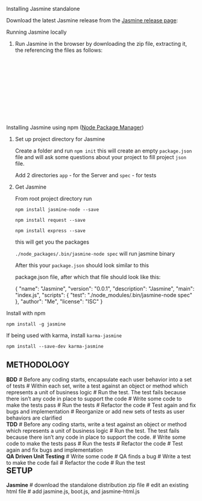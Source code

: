 Installing Jasmine standalone

Download the latest Jasmine release from the [Jasmine release page][1]: 


Running Jasmine locally

1. Run Jasmine in the browser by downloading the zip file, extracting it, the referencing the files as follows:

<pre>
<link rel="shortcut icon" type="image/png" href="jasmine/lib/jasmine-2.0.0/jasmine_favicon.png">

<link rel="stylesheet" type="text/css" href="jasmine/lib/jasmine-2.0.0/jasmine.css">

<script type="text/javascript" src="jasmine/lib/jasmine-2.0.0/jasmine.js"></script>

<script type="text/javascript" src="jasmine/lib/jasmine-2.0.0/jasmine-html.js"></script>

<script type="text/javascript" src="jasmine/lib/jasmine-2.0.0/boot.js"></script>
</pre>
     
Installing Jasmine using npm ([Node Package Manager][2])

1. Set up project directory for Jasmine
 
      Create a folder and run `npm init` this will create an empty `package.json` file and will ask some questions about your project to fill project `json` file.

   Add 2 directories `app` - for the Server and `spec` - for tests 

2. Get Jasmine

    From root project directory run  

    `npm install jasmine-node --save` 

    `npm install request --save`

    `npm install express --save`

    this will get you the packages 

    `./node_packages/.bin/jasmine-node spec` will run jasmine binary

    After this your `package.json` should look similar to this

   package.json file, after which that file should look like this:

  

      {
          "name": "Jasmine",
          "version": "0.0.1",
          "description": "Jasmine",
          "main": "index.js",
          "scripts": {
            "test": "./node_modules/.bin/jasmine-node spec"
          },
          "author": "Me",
          "license": "ISC"
        }



Install with npm

    npm install -g jasmine

If being used with karma, install `karma-jasmine`
    
    npm install --save-dev karma-jasmine


  [1]: https://github.com/jasmine/jasmine/releases

  [2]: https://www.npmjs.com/






<h2 style="clear:both;">METHODOLOGY</h2>
<div style="float:left;">
<b>BDD</b>
#   Before any coding starts, encapsulate each user behavior into a set of tests
#   Within each set, write a test against an object or method which represents a unit of business logic
#   Run the test. The test fails because there isn’t any code in place to support the code
#   Write some code to make the tests pass
#   Run the tests
#   Refactor the code
#   Test again and fix bugs and implementation
#   Reorganize or add new sets of tests as user behaviors are clarified
</div>

<div style="float:left;">
<b>TDD</b>                                                                  
#   Before any coding starts, write a test against an object or method which represents a unit of business logic
#   Run the test. The test fails because there isn’t any code in place to support the code.
#   Write some code to make the tests pass
#   Run the tests
#   Refactor the code
#   Test again and fix bugs and implementation
</div>

<div style="float:left;">
<b>QA Driven Unit Testing</b>                                                                  
#   Write some code
#   QA finds a bug
#   Write a test to make the code fail
#   Refactor the code
#   Run the test
</div>

<h2 style="clear:both;">SETUP</h2>
<div style="float:left;">
<b>Jasmine</b>                                                                  
# download the standalone distribution zip file                           
# edit an existing html file
# add jasmine.js, boot.js, and jasmine-html.js <script> tags
# add jasmine.css <link> tag
# add your source files as separate <script> tags
# add your spec files as separate <script> tags
# open the SpecRunner.html file to run your tests
# add source and spec <script> tags to add more tests
</div>

<div style="float:left">
<b>jQuery</b>
# download qunit.js and qunit.css
# edit an existing html file
# add #qunit and #qunit-fixture divs to a html file
# add qunit.js <script> tag
# add qunit.css <link> tag
# open the html file to run your tests
# use module() to add more tests
</div>

<h2 style="clear:both;">ARCHITECTURE</h2>
<div style="float:left;">
<b>Jasmine</b>                                                                  
# /test/lib/jasmine/jasmine.js
#    /test/lib/jasmine/jasmine.css
#    /test/lib/jasmine/jasmine-html.js
#    /test/lib/jasmine/boot.js
#    /test/src/foo.js
#    /test/spec/fooSpec.js
#    /test/SpecRunner.html
</div>

<div style="float:left;">
<b>QUnit</b>
#    /test/lib/qunit/qunit.css
#    /test/lib/qunit/qunit.js
#    /test/src/foo.js
#    /test/qunitrunner.html
</div>


<h2 style="clear:both;">Common Assertions</h2>
<div style="float:left;">
<b>Jasmine</b>
<pre>
toBeDefined
toBeTruthy
toBeFalsy
toThrow
toBe
toEqual
</pre>
</div>

<div style="float:left;">
<b>QUnit</b>
<pre>
ok
equal
notEqual
raises
deepEqual
strictEqual
</pre>
</div>

<div style="float:left;">
<b>Purpose</b>
<pre>
to test if something is not undefined
to test if two primitive values are equal
to test if two primitive values are not equal
to test if a callback throws an exception
to test if two objects are the same
to test if two primitive values are equal and the same type
</pre>
</div>


<h2 style="clear:both;">FEATURE COMPARISON</h2>
<div style="float:left;">
<b>Jasmine</b>
# Dependency injection via spies
## inject mock data from a call
## inject properties and functions
## overwrite a function for your test purposes
## fake AJAX
### andCallFake()
# custom assertions
## jasmine.addMatchers()
# Config API
## boot.js includes all public methods and global settings
# Logging API
## console.js includes logging methods
## console.log can be captured to emulate spy feature of Jasmine
# BDD assertions
## toMatch
## toBeDefined
## toBeUndefined
## toBeNull
## toContain
## toBeLessThan
## toBeGreaterThan
# Mock time
## jasmine.Clock.tick() can emulate time specific behaviors
# Type Assertions
## jasmine.any can emulate typeOf checks
# Spies
## spy can replace console.log to record method calls within a function
## spies can stub window method calls within a function
# Documentation
## The test file reads like documentation and describes everything the user can do
# Reporting
## jsApiReporter() receives a copy of spec results, and is used extract the data
</div>

<div style="float:left;">
<b>QUnit</b>
# Dependency injection via extend
## inject mock data from a call
# custom assertions
## QUnit.push( actual === expected, actual, expected, message );
# Config API
## JSON.stringify(QUnit.config) lists all configurable properties displayed on the toolbar
## QUnit.config.urlConfig.pop() removes each configurable property from the toolbar
## QUnit.init() is used for lazy load initialization of QUnit
## QUnit.config.reorder = false is used for showing tests in source order, not fail order
# Logging API
## QUnit.log = function log(details){console.log("Hi"+{"Actual":details.actual, "Expected":details.expected, "Source":details.source});}
# HTML fixtures 
## use #qunit-fixture to match the DOM tree your site actually contains
#DOM/JSON Data Dump
## QUnit.jsDump.parse() serializes DOM and JSON 
</div>

<h2 style="clear:both;">TRANSITION from console.log and global variables</h2>
<div style="float:left;">
<b>Traditional Development</b>
# Comments
# console.log
# window.location
# Date.now()
</div>

<div style="float:left;">
<b>TDD</b>                                                                  
# Behavior description
# spy
# stub
# mock Date
</div>


<h2 style="clear:both;">TEST FIRST DEVELOPMENT</h2>
<div style="float:left;">
<pre>

  module('foo', bar);

  function bar()
    {
    /* Move to before or setup step */
    var glob = "";
    var app = init(public_method);
    app.method = function(){
      /* move to spy */
      console.log(app.public_method());

      return app.public_method();
    }; 

     /* move to QUnit or Jasmine assert syntax equivalent */
    console.assert(app.method, true, "foo");

    /* Move to after or teardown step */
    app.on("destroy", function(){ var glob = app = undefined; })
    }
</pre>
</div>


<h2 style="clear:both;">TEST STRUCTURE</h2>
<div style="float:left;">
<b>Jasmine</b>
<pre>
describe('name',cb)

function pre()
  {
  myglobalvar = 'https://us.etrade.com';
  myglobalfn = Date();
  myglobalnamespace = mvstar;

  mvstar.init();  
  spyOn(mvstar, "public method");
  }

function post()
  {
  var myglobalvar = myglobalnamespace = myglobalfn = app = undefined;
  }

function cb()
  {
  beforeEach(pre);
  it('behavior', function()
    {
    app.method();
    expect(mvstar.init).toBeDefined();
    expect(mvstar.public_method).toHaveBeenCalled();
    }
  afterEach(post);
  }
</pre>
</div>

<div style="float:left;">
<b>QUnit</b>
<pre>
module('name',cb)

function pre()
  {
  var glob = ""
  var app = init();
  }

function post()
  {
  var glob = app = undefined;
  }

function cb()
  {
  setup(pre);
  test('behavior', function()
    {
    var foo = app.method();
    equal(foo, true);
    }
  teardown(post);
  }
</pre>

</div>

<h2 style="clear:both;">DEPENDENCY INJECTION IN TESTS VS CODE</h2>
* load the module
* inject a function pointer
* inject the controller/service and its dependencies into the function literal
* initialize the public properties
* call the public methods
* assert the boolean state of the return values (based on data type, equality, pattern, or truthiness)
* assert attempts to call methods of dependencies using spies
* replace session or network based data using mocks
* rerun using alternate public properties to access else branches
<div style="float:left;">
<b>Angular Mock</b>
<pre>
  myAppDev = angular.module('myAppDev', ['ngMockE2E']);
  test = angular.injector(['myAppDev']).get('$test');
  $httpBackend = angular.injector(['ngMock']).get('$httpBackend');
</pre>
</div>

<div style="float:left;">
<b>Angular Module</b>
<pre>
  myAppDev = angular.module('myAppDev');
  test = myAppDev.constant('test', ['$http',function($http){}]);
</pre>
</div>

<div style="clear:both;float:left;">
<b>Angular Mock</b>
<pre>
   module('trading');
    module('et.shared.neoServices');
    inject(snapshotServiceTest);
    
   function snapshotServiceTest(snapshotService)
      {
      var result = snapshotService;  
      expect(result).toBeDefined();
      expect(result.chartQuotes).toBeDefined();
      expect(result.chartURL).toBeDefined();
      expect(result.indexQuote).toBeDefined();
      expect(result.symbolQuote).toBeDefined();
      }
</pre>
</div>

<div style="float:left;">
<b>Angular Module</b>
<pre>
'use strict';

function snapshotService($q, $http, neoresource, $filter, chartFilter)
  {
  var api = {
    chartQuotes: chartQuotes,
    indexQuote: indexQuote,
    symbolQuote: symbolQuote,
    chartURL: chartURL
    };
  return api;
  }

angular.module('trading', ['et.shared.neoServices']) /* app.js */
angular.module('trading').factory('snapshotService', snapshotService);
</pre>
</div>

<h2 style="clear:both;">MODULAR TESTS</h2>
<div style="float:left;">
<b>Jasmine</b>                                                                  
<pre>
/*
describe() maps the plain English behavior to the test code

it() defines the user behavior and the implementation

beforeEach() adds dependencies into the global scope before the test

spyOn() acts as an interceptor to override method calls

toHaveBeenCalled() asserts whether the methods have executed

toHaveBeenCalledWith() asserts whether the method signature is correct

afterEach() removes dependencies from the global scope after the test

spyOn also acts as stub to replace host objects
 angular.module(['ng'], function($provide) { $provide.value('$window', {location: jasmine.createSpy('location') } ) } )
*/

describe("when a song is playing, we can toggle between play and pause", function() { 
    beforeEach(function() { 
        player.play(song); 
    }); 
    it("should pause the song", function() { 
        spyOn( player, "pause" ); // define the spy 
        player.togglePlay( song ); 
        expect( player.pause ).toHaveBeenCalled(); 
        expect( player.pause ).toHaveBeenCalledWith( ); 
        }); 
        it("should play the song", function() { 
            spyOn( player, "play" ); // define the spy 
            player.pause(); // just called here to set up our test to play the song next. 
            player.togglePlay( song ); 
            expect( player.play ).toHaveBeenCalled(); 
            expect( player.play ).toHaveBeenCalledWith( song ); 
         }); 
</pre>
</div>

<div style="float:left">
<b>QUnit</b>
<pre>
/*
module() groups tests into a namespace 

test() namespaces the test and its implementation

setup() adds dependencies into the global scope before the test

teardown() removes dependencies from the global scope after the test
*/

module("jQuery#enumerate");
 
test("chainable", 1, function() {
  var items = $("#qunit-fixture li");
  strictEqual(items.enumerate(), items, "should be chaninable");
});
 
test("no args passed", 3, function() {
  var items = $("#qunit-fixture li").enumerate();
  equal(items.eq(0).text(), "1. foo", "first item should have index 1");
  equal(items.eq(1).text(), "2. bar", "second item should have index 2");
  equal(items.eq(2).text(), "3. baz", "third item should have index 3");
});
 
test("0 passed", 3, function() {
  var items = $("#qunit-fixture li").enumerate(0);
  equal(items.eq(0).text(), "0. foo", "first item should have index 0");
  equal(items.eq(1).text(), "1. bar", "second item should have index 1");
  equal(items.eq(2).text(), "2. baz", "third item should have index 2");
});
 
</pre>
</div>

<h2 style="clear:both;">AJAX TESTING</h2>
<div style="float:left;">
<b>Jasmine</b>                                                                  
<pre>
/*
waits(time) stops code execution for a specified interval

runs(function) resumes execution at the end of the callback

waitsFor( function, msg, maxTimeOUt ) calls its function repeatedly until it returns true, so beware

expect() defines the comparison which should be true at the end
*/

//Simulates an async function by waiting until it has been called 50 times. 
var globalCounter = 0; 
var pingCounter = 0 
function returnAfterWait( ){ 
    pingCounter++; 
    if ( pingCounter == 50 ){ 
        globalCounter++; 
        return true; 
    }                         
}                             
describe('This is an async test', function(){ 
    //this test waits 500 ms before testing the results 
    it('should test async with timer', function(){ 
        var counter = 0; 
        runs( function(){ 
            setTimeout( function(){ counter++; }, 500 ); 
        }) 
        waits( 505 ); 
        runs( function(){ 
            expect(counter).toEqual( 1 ); 
        }) 
    }); 
    /* 
        This test waits to continue until 
        returnAfterWait() returns true 
    */ 
    it('should test async with a return', function(){ 
        var counter = 0; 
        waitsFor( function() { 
            return returnAfterWait(); },'this is the async message', 5000 ); 
        runs( function(){ expect(globalCounter).toEqual( 1 ); }) 
    }); 
});
</pre>
</div>

<div style="float:left">
<b>QUnit</b>
<pre>
/*
asyncTest() is a syntatic sugar forr Test( fn{stop()...start()} )

start() resumes execution at the end of the callback

expect() defines the number of assertions we should be triggered once start() is called
*/
    asyncTest("async3", function() {
        expect(1);
        $.getJSON("resource", function(result) {
            deepEqual(result, {
                status: "ok"
            });
            start();
        });
    });
</pre>
</div>

<h2 style="clear:both;">REFERENCES</h2>
<div style="float:left;">
[http://ditwebdev1w204m7.etrade.com/psweatte/qunit/qunit_builder.html QUnit Builder (Internal)]

[http://msdn.microsoft.com/en-us/magazine/gg490346.aspx BDD Primer]

[http://www.slideshare.net/tasanakorn/javascript-testdriven-development-tdd-with-qunit TDD with QUnit]

[http://benalman.com/talks/unit-testing-qunit.html Unit Testing with QUnit]

[https://www.adobe.com/devnet/html5/articles/unit-test-javascript-applications-with-jasmine.html Unit test JavaScript applications with Jasmine ]

[http://www.slideshare.net/larsthorup/advanced-jasmine Advanced Jasmine]

[http://stackoverflow.com/q/21766034/1113772 Jasmine with PhantomJS]

[http://www.devmynd.com/blog/2014-1-ember-js-testing-with-jasmine Ember.js Testing with Jasmine]

[https://gist.github.com/rjackson/6269405 Basic Ember.js Test Setup with QUnit]

[http://josephchapman.com/post/jasmine-mocks-and-spies/ Jasmine Mocks and Spies]

[http://pivotallabs.com/testing-javascript-promises/ Testing JavaScript Promises]

[http://www.slideshare.net/emwendelin/test-your-javascript Test your JavaScript]

[http://msdn.microsoft.com/en-us/library/hh404088.aspx Unit Testing Web Applications]

[https://github.com/larrymyers/jasmine-reporters Jasmine Reporters Plugin with JUnitXMLReporter]

[https://github.com/jquery/qunit-reporter-junit QUnit JUnit Reporter Plugin]

[https://github.com/devongovett/qunit-cli QUnit CLI NodeJS Plugin]

[https://github.com/gregjsmith/ng-demo-stack Ng Demo Stack:Angular + Browserify + QUnit + Sinon and Phantom]

[http://pivotallabs.com/jasmine-2-0-add-ons/ Jasmine 2.0 and Add-Ons]

[https://github.com/jquery/jquery-simulate jQuery Simulate]

</div>



**References**

* https://sites.google.com/site/unclebobconsultingllc/ant-jspc-and-other-horrors
https://ant.apache.org/manual/api/org/apache/tools/ant/taskdefs/optional/jsp/JspC.html

* https://ant.apache.org/manual/api/org/apache/tools/ant/taskdefs/optional/jsp/JspC.html

* https://stackoverflow.com/questions/2425721/unit-testing-datetime-now

* https://github.com/facebook/react/blob/94f44aeba72eacb04443974c2c6c91a050d61b1c/fixtures/dom/src/components/fixtures/date-inputs/index.js

* https://medium.com/@skidding/testing-react-components-30516bc6a1b3

* https://dev.to/elaziziyoussouf/tools-you-need-to-use-in-your-react-components-development--13a7

* https://blog.benestudio.co/test-driven-react-js-development-react-js-unit-testing-with-enzyme-and-jest-366190741169

* http://www.softwareishard.com/blog/testing/modern-react-component-testing-with-create-react-app-jest-and-enzyme/#more-1181

* https://codeburst.io/revisiting-node-js-testing-part-1-84c33bb4d711

* https://medium.com/selleo/testing-react-components-best-practices-2f77ac302d12

* https://github.com/tb/redux/tree/react-testing/examples/todomvc/src/components/__tests__

* https://medium.com/@eric_lum/cheatsheet-to-jest-testing-in-javascript-c4415b56cacb

* https://medium.com/@koba04/testing-react-components-with-react-test-renderer-b4df590d0320

* https://docs.nativescript.org/tooling/testing

* http://mo.github.io/2017/06/05/javascript-unit-testing.html

* https://www.perl.com/article/167/2015/4/15/Unit-test-your-code-on-an-in-memory-database/

* https://github.com/facebook/react/blob/master/packages/react-dom/src/__tests__/ReactDOMOption-test.js#L97

* https://yourbasic.org/algorithms/induction-recursive-functions/

* https://8thlight.com/blog/cory-foy/2013/01/01/testing-recursion.html

* http://jsatt.com/blog/unit-testing-recursion-in-python/

* https://medium.com/@boriscoder/the-hidden-power-of-jest-matchers-f3d86d8101b0

* https://github.com/mobxjs/mobx/issues/494

* https://github.com/mobxjs/mobx-react/issues/194

* https://dzone.com/articles/the-business-case-for-unit-testing-1